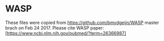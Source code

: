 
# WASP
These files were copied from https://github.com/bmvdgeijn/WASP master brach on Feb 24 2017.
Please cite WASP paper: [https://www.ncbi.nlm.nih.gov/pubmed/?term=26366987]
